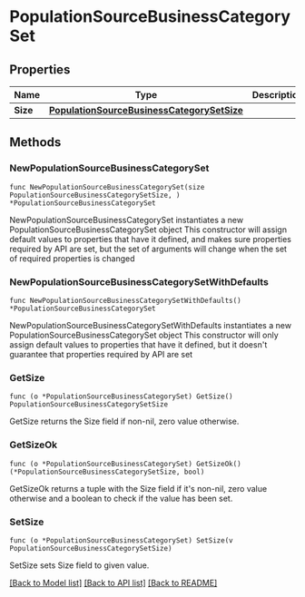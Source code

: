 # PopulationSourceBusinessCategorySet

## Properties

Name | Type | Description | Notes
------------ | ------------- | ------------- | -------------
**Size** | [**PopulationSourceBusinessCategorySetSize**](PopulationSourceBusinessCategorySetSize.md) |  | 

## Methods

### NewPopulationSourceBusinessCategorySet

`func NewPopulationSourceBusinessCategorySet(size PopulationSourceBusinessCategorySetSize, ) *PopulationSourceBusinessCategorySet`

NewPopulationSourceBusinessCategorySet instantiates a new PopulationSourceBusinessCategorySet object
This constructor will assign default values to properties that have it defined,
and makes sure properties required by API are set, but the set of arguments
will change when the set of required properties is changed

### NewPopulationSourceBusinessCategorySetWithDefaults

`func NewPopulationSourceBusinessCategorySetWithDefaults() *PopulationSourceBusinessCategorySet`

NewPopulationSourceBusinessCategorySetWithDefaults instantiates a new PopulationSourceBusinessCategorySet object
This constructor will only assign default values to properties that have it defined,
but it doesn't guarantee that properties required by API are set

### GetSize

`func (o *PopulationSourceBusinessCategorySet) GetSize() PopulationSourceBusinessCategorySetSize`

GetSize returns the Size field if non-nil, zero value otherwise.

### GetSizeOk

`func (o *PopulationSourceBusinessCategorySet) GetSizeOk() (*PopulationSourceBusinessCategorySetSize, bool)`

GetSizeOk returns a tuple with the Size field if it's non-nil, zero value otherwise
and a boolean to check if the value has been set.

### SetSize

`func (o *PopulationSourceBusinessCategorySet) SetSize(v PopulationSourceBusinessCategorySetSize)`

SetSize sets Size field to given value.



[[Back to Model list]](../README.md#documentation-for-models) [[Back to API list]](../README.md#documentation-for-api-endpoints) [[Back to README]](../README.md)


